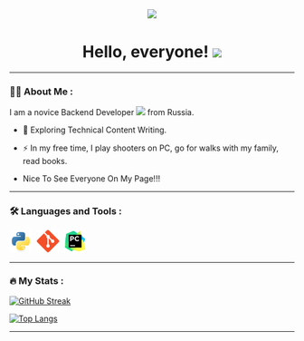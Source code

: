 <div id="header" align="center">
  <img src="https://media.giphy.com/media/OWgDiFQbtizpdLewE5/giphy.gif" width="200"/>
</div>
<h1 align="center">
  Hello, everyone!
  <img src="https://media.giphy.com/media/m0dmKBkncVETJv2h0S/giphy.gif" width="30px"/>
</h1>

---

### 👨‍💻  About Me :
I am a novice Backend Developer <img src="https://media.giphy.com/media/QTfX9Ejfra3ZmNxh6B/giphy.gif" width="30"> from Russia.
- :seedling: Exploring Technical Content Writing.

- :zap: In my free time, I play shooters on PC, go for walks with my family, read books.

- Nice To See Everyone On My Page!!!

---

### :hammer_and_wrench: Languages and Tools :
<div>
  <img src="https://github.com/devicons/devicon/blob/master/icons/python/python-original.svg" title="Python" alt="Python" width="40" height="40"/>&nbsp;
  <img src="https://github.com/devicons/devicon/blob/master/icons/git/git-original.svg" title="Git" alt="Git" width="40" height="40"/>&nbsp;
  <img src="https://github.com/devicons/devicon/blob/master/icons/pycharm/pycharm-original.svg" title="Pycharm" alt="Pycharm" width="40" height="40"/>&nbsp
</div>

---

### :fire: My Stats :
[![GitHub Streak](http://github-readme-streak-stats.herokuapp.com?user=donkey4hot&theme=dark&locale=ru&date_format=j%20M%5B%20Y%5D)](https://git.io/streak-stats)

[![Top Langs](https://github-readme-stats.vercel.app/api/top-langs/?username=donkey4hot&layout=compact&theme=vision-friendly-dark)](https://github.com/anuraghazra/github-readme-stats)

---
